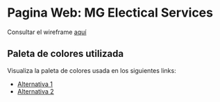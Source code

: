 # Pagina Web: MG Electical Services 
Consultar el wireframe [aquí](https://www.figma.com/file/XtcnttCPAJbM26LDa4ixQ3/Wireframe?node-id=0%3A1&t=i9Co2pkntcnj6NnK-1)

## Paleta de colores utilizada
Visualiza la paleta de colores usada en los siguientes links: 
- [Alternativa 1](https://coolors.co/017ea7-00143c-014a73-012b53-fafafa)
- [Alternativa 2](https://coolors.co/017ea7-00143c-014a73-012b53-d8dbe2)
